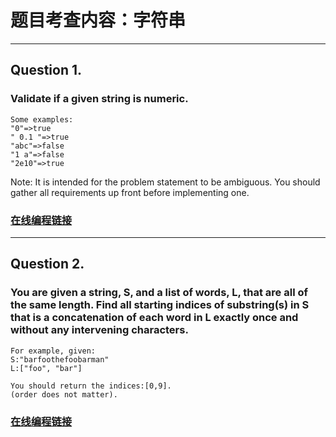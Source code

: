 # 题目考查内容：字符串
---
## Question 1.

### Validate if a given string is numeric.

    Some examples:
    "0"=>true
    " 0.1 "=>true
    "abc"=>false
    "1 a"=>false
    "2e10"=>true

Note: It is intended for the problem statement to be ambiguous. You should gather all requirements up front before implementing one.

### [在线编程链接](https://www.nowcoder.com/practice/608d810765a34df2a0d47645626dd2d3?tpId=46&tqId=29112&tPage=5&rp=5&ru=/ta/leetcode&qru=/ta/leetcode/question-ranking)

---
## Question 2.

### You are given a string, S, and a list of words, L, that are all of the same length. Find all starting indices of substring(s) in S that is a concatenation of each word in L exactly once and without any intervening characters.

    For example, given:
    S:"barfoothefoobarman"
    L:["foo", "bar"]

    You should return the indices:[0,9].
    (order does not matter).



### [在线编程链接](https://www.nowcoder.com/practice/69ad067708c14c248f9cb9b7b6553e8f?tpId=46&tqId=29149&tPage=6&rp=6&ru=/ta/leetcode&qru=/ta/leetcode/question-ranking)
